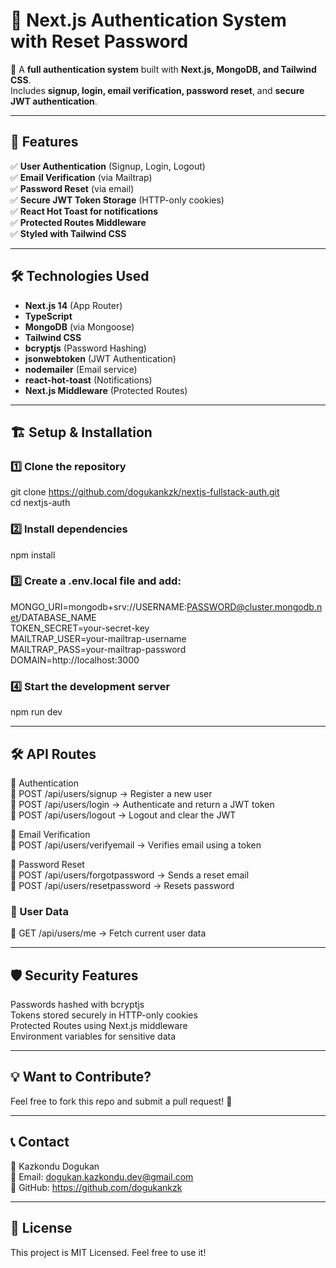 # 🔐 Next.js Authentication System with Reset Password

🚀 A **full authentication system** built with **Next.js, MongoDB, and Tailwind CSS**.  
Includes **signup, login, email verification, password reset**, and **secure JWT authentication**.

---

## 🌟 Features

✅ **User Authentication** (Signup, Login, Logout)  
✅ **Email Verification** (via Mailtrap)  
✅ **Password Reset** (via email)  
✅ **Secure JWT Token Storage** (HTTP-only cookies)  
✅ **React Hot Toast for notifications**  
✅ **Protected Routes Middleware**  
✅ **Styled with Tailwind CSS**  

---

## 🛠️ **Technologies Used**
- **Next.js 14** (App Router)
- **TypeScript**
- **MongoDB** (via Mongoose)
- **Tailwind CSS**
- **bcryptjs** (Password Hashing)
- **jsonwebtoken** (JWT Authentication)
- **nodemailer** (Email service)
- **react-hot-toast** (Notifications)
- **Next.js Middleware** (Protected Routes)

---

## 🏗️ **Setup & Installation**
### 1️⃣ Clone the repository  

git clone https://github.com/dogukankzk/nextjs-fullstack-auth.git  
cd nextjs-auth

### 2️⃣ Install dependencies  
npm install


### 3️⃣ Create a .env.local file and add:

MONGO_URI=mongodb+srv://USERNAME:PASSWORD@cluster.mongodb.net/DATABASE_NAME  
TOKEN_SECRET=your-secret-key  
MAILTRAP_USER=your-mailtrap-username  
MAILTRAP_PASS=your-mailtrap-password  
DOMAIN=http://localhost:3000  

### 4️⃣ Start the development server    
npm run dev

---

## 🛠️ API Routes  
 📌 Authentication  
🔹 POST /api/users/signup → Register a new user  
🔹 POST /api/users/login → Authenticate and return a JWT token  
🔹 POST /api/users/logout → Logout and clear the JWT  

 📌 Email Verification   
🔹 POST /api/users/verifyemail → Verifies email using a token  

📌 Password Reset  
🔹 POST /api/users/forgotpassword → Sends a reset email  
🔹 POST /api/users/resetpassword → Resets password  

### 📌 User Data  
🔹 GET /api/users/me → Fetch current user data  

---

## 🛡️ Security Features  
Passwords hashed with bcryptjs  
Tokens stored securely in HTTP-only cookies  
Protected Routes using Next.js middleware  
Environment variables for sensitive data  

---

## 💡 Want to Contribute?  
Feel free to fork this repo and submit a pull request! 🚀  

---

## 📞 Contact  
👤 Kazkondu Dogukan  
📧 Email: dogukan.kazkondu.dev@gmail.com  
🔗 GitHub: https://github.com/dogukankzk  

---

## 📜 License  
This project is MIT Licensed. Feel free to use it!  

